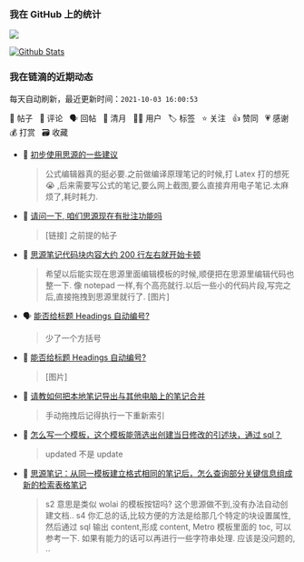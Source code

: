 ### 我在 GitHub 上的统计

<a title="Hits" target="_blank" href="https://github.com/Crowds21/Crowds21"><img src="https://hits.b3log.org/crowds21/crowds21.svg"></a>

[![Github Stats](https://github-readme-stats.vercel.app/api?username=crowds21&theme=tokyonight&show_icons=true)](https://github.com/crowds21)

<!--events start -->

### 我在链滴的近期动态

每天自动刷新，最近更新时间：`2021-10-03 16:00:53`

📝 帖子 &nbsp; 💬 评论 &nbsp; 🗣 回帖 &nbsp; 🌙 清月 &nbsp; 👨‍💻 用户 &nbsp; 🏷️ 标签 &nbsp; ⭐️ 关注 &nbsp; 👍 赞同 &nbsp; 💗 感谢 &nbsp; 💰 打赏 &nbsp; 🗃 收藏

* 💬 [初步使用思源的一些建议](https://ld246.com/article/1633190094244/comment/1633225329529#comments)

  > 公式编辑器真的挺必要.之前做编译原理笔记的时候,打 Latex 打的想死 😭 ,后来需要写公式的笔记,要么网上截图,要么直接弃用电子笔记.太麻烦了,耗时耗力.
* 💬 [请问一下, 咱们思源现在有批注功能吗](https://ld246.com/article/1633184852177/comment/1633225140940#comments)

  > [链接] 之前提的帖子
* 💬 [思源笔记代码块内容大约 200 行左右就开始卡顿](https://ld246.com/article/1633083044400/comment/1633089755399#comments)

  > 希望以后能实现在思源里面编辑模板的时候,顺便把在思源里编辑代码也整一下. 像 notepad 一样,有个高亮就行.以后一些小的代码片段,写完之后,直接拖拽到思源里就行了. [图片]
* 🗣 [能否给标题 Headings 自动编号?](https://ld246.com/article/1630911326624/comment/1632988532149#comments)

  > 少了一个方括号
* 💬 [能否给标题 Headings 自动编号?](https://ld246.com/article/1630911326624/comment/1632988532149#comments)

  > [图片]
* 💬 [请教如何把本地笔记导出与其他电脑上的笔记合并](https://ld246.com/article/1632959321604/comment/1632961941899#comments)

  > 手动拖拽后记得执行一下重新索引
* 💬 [怎么写一个模板，这个模板能筛选出创建当日修改的引述块，通过 sql？](https://ld246.com/article/1632924050877/comment/1632926451252#comments)

  > updated 不是 update
* 💬 [思源笔记：从同一模板建立格式相同的笔记后，怎么查询部分关键信息组成新的检索表格笔记](https://ld246.com/article/1632886248912/comment/1632903243827#comments)

  > s2 意思是类似 wolai 的模板按钮吗? 这个思源做不到,没有办法自动创建文档.. s4 你汇总的话,比较方便的方法是给那几个特定的块设置属性,然后通过 sql 输出 content,形成 content, Metro 模板里面的 toc, 可以参考一下. 如果有能力的话可以再进行一些字符串处理. 应该是没问题的, ..


<!--events end -->
